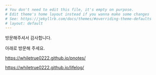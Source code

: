 ```yaml
---
# You don't need to edit this file, it's empty on purpose.
# Edit theme's home layout instead if you wanna make some changes
# See: https://jekyllrb.com/docs/themes/#overriding-theme-defaults
# layout: default
---
```


방문해주셔서 감사합니다.

아래로 방문해 주세요.

<https://whiletrue0222.github.io/pnotes/>

<https://whiletrue0222.github.io/lifelog/>
